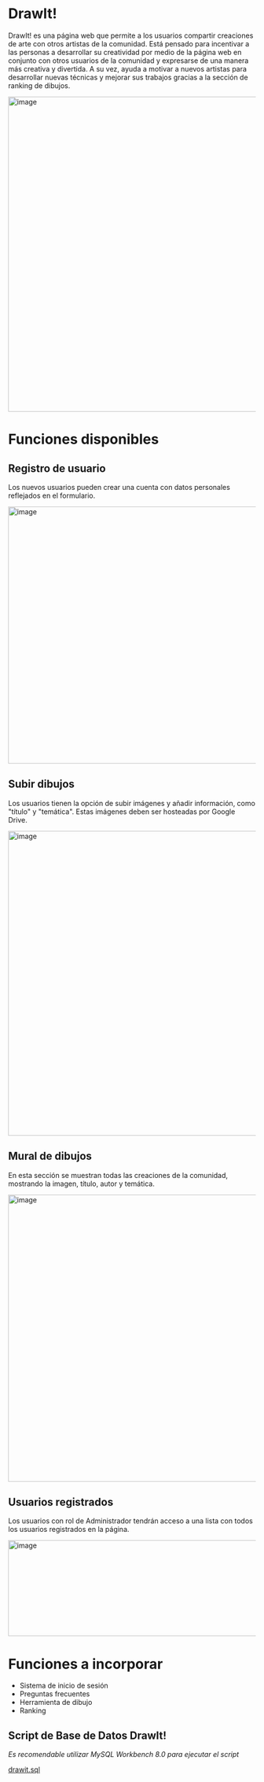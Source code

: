 # DrawIt!

DrawIt! es una página web que permite a los usuarios compartir creaciones de arte con otros artistas de la comunidad. Está pensado para incentivar a las personas a desarrollar su creatividad por medio de la página web en conjunto con otros usuarios de la comunidad y expresarse de una manera más creativa y divertida. A su vez, ayuda a motivar a nuevos artistas para desarrollar nuevas técnicas y mejorar sus trabajos gracias a la sección de ranking de dibujos.

<img width="1355" height="641" alt="image" src="https://github.com/user-attachments/assets/255161f5-ae53-4e64-ad00-198dc641345e" />

# Funciones disponibles
## Registro de usuario
Los nuevos usuarios pueden crear una cuenta con datos personales reflejados en el formulario.

<img width="512" height="523" alt="image" src="https://github.com/user-attachments/assets/dbf002e3-5036-4d59-8114-c02332691008" />

## Subir dibujos
Los usuarios tienen la opción de subir imágenes y añadir información, como "título" y "temática".
Estas imágenes deben ser hosteadas por Google Drive.

<img width="553" height="620" alt="image" src="https://github.com/user-attachments/assets/72298cb5-71e9-46b9-b803-7cbc6d57cd01" />

## Mural de dibujos
En esta sección se muestran todas las creaciones de la comunidad, mostrando la imagen, título, autor y temática.

<img width="1082" height="584" alt="image" src="https://github.com/user-attachments/assets/a361373d-8351-4b3b-9abe-17ed0973751d" />

## Usuarios registrados
Los usuarios con rol de Administrador tendrán acceso a una lista con todos los usuarios registrados en la página.

<img width="1021" height="195" alt="image" src="https://github.com/user-attachments/assets/24cea25b-e98b-4ab5-9b9b-bd418f0e2f36" />

# Funciones a incorporar
- Sistema de inicio de sesión
- Preguntas frecuentes
- Herramienta de dibujo
- Ranking

## Script de Base de Datos DrawIt!
_Es recomendable utilizar MySQL Workbench 8.0 para ejecutar el script_

[drawit.sql](https://github.com/user-attachments/files/23109647/drawit.sql)
